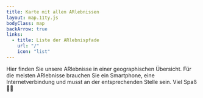 ```yaml
---
title: Karte mit allen ARlebnissen
layout: map.11ty.js
bodyClass: map
backArrow: true
links:
  - title: Liste der ARlebnispfade
    url: "/"
    icon: "list"
---
```


Hier finden Sie unsere ARlebnisse in einer geographischen Übersicht. Für die meisten ARlebnisse brauchen Sie ein Smartphone, eine Internetverbindung und musst an der entsprechenden Stelle sein. Viel Spaß 🙌🏽